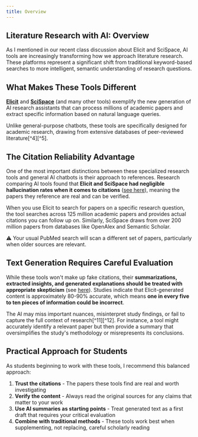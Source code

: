 ```yaml
---
title: Overview
---
```


## Literature Research with AI: Overview

As I mentioned in our recent class discussion about Elicit and SciSpace, AI tools are increasingly transforming how we approach literature research. 
These platforms represent a significant shift from traditional keyword-based searches to more intelligent, semantic understanding of research questions.

## What Makes These Tools Different

**[Elicit](https://elicit.com)** and **[SciSpace](https://scispace.com)** (and many other tools) exemplify the new generation of AI research assistants that can process millions of academic papers and extract specific information based on natural language queries. 

Unlike general-purpose chatbots, these tools are specifically designed for academic research, 
drawing from extensive databases of peer-reviewed literature[^4][^5].

## The Citation Reliability Advantage

One of the most important distinctions between these specialized research tools and general AI chatbots is their approach to references. Research comparing AI tools found that **Elicit and SciSpace had negligible hallucination rates when it comes to citations** ([see here](https://www.nature.com/articles/s41598-023-41032-5)),
meaning the papers they reference are real and can be verified.  

When you use Elicit to search for papers on a specific research question, the tool searches across 125 million academic papers and provides actual citations you can follow up on. Similarly, SciSpace draws from over 200 million papers from databases like OpenAlex and Semantic Scholar.

:warning: Your usual PubMed search will scan a different set of papers, particularly when older sources are relevant.

## Text Generation Requires Careful Evaluation

While these tools won't make up fake citations, their **summarizations, extracted insights, and generated explanations should be treated with appropriate skepticism** (see [here](https://support.elicit.com/en/articles/549569)).
Studies indicate that Elicit-generated content is approximately 80-90% accurate, which means **one in every five to ten pieces of information could be incorrect**. 

The AI may miss important nuances, misinterpret study findings, or fail to capture the full context of research[^11][^12]. For instance, a tool might accurately identify a relevant paper but then provide a summary that oversimplifies the study's methodology or misrepresents its conclusions.

## Practical Approach for Students

As students beginning to work with these tools, I recommend this balanced approach:

1. **Trust the citations** - The papers these tools find are real and worth investigating
2. **Verify the content** - Always read the original sources for any claims that matter to your work
3. **Use AI summaries as starting points** - Treat generated text as a first draft that requires your critical evaluation
4. **Combine with traditional methods** - These tools work best when supplementing, not replacing, careful scholarly reading
 